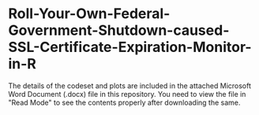 # Roll-Your-Own-Federal-Government-Shutdown-caused-SSL-Certificate-Expiration-Monitor-in-R

The details of the codeset and plots are included in the attached Microsoft Word Document (.docx) file in this repository. 
You need to view the file in "Read Mode" to see the contents properly after downloading the same.
